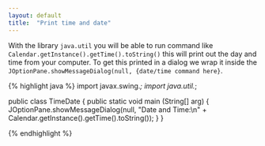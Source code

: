 ```yaml
---
layout: default
title:  "Print time and date"
---
```

With the library `java.util` you will be able to run command like `Calendar.getInstance().getTime().toString()` this will print out the day and time from your computer. To get this printed in a dialog we wrap it inside the `JOptionPane.showMessageDialog(null, {date/time command here}`.

{% highlight java %}
import javax.swing.*;
import java.util.*;

public class TimeDate {
	public static void main (String[] arg) {
		JOptionPane.showMessageDialog(null, "Date and Time:\n" + Calendar.getInstance().getTime().toString());
	}
}

{% endhighlight %}

